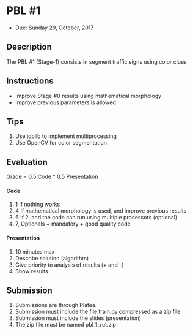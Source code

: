 # PBL #1

- Due: Sunday 29, October, 2017

## Description

The PBL #1 (Stage-1) consists in segment traffic signs using color clues

## Instructions

- Improve Stage #0 results using mathematical morphology
- Improve previous parameters is allowed

## Tips

1. Use joblib to implement multiprocessing
2. Use OpenCV for color segmentation

## Evaluation

Grade = 0.5 Code * 0.5 Presentation

#### Code

1. 1 If nothing works
2. 4 If mathematical morphology is used, and improve previous results 
3. 6 If 2, and the code can run using multiple processors (optional)
4. 7, Optionals + mandatory + good quality code

#### Presentation 

1. 10 minutes max  
2. Describe solution (algorithm)
3. Give priority to analysis of results (+ and -)
4. Show results

## Submission

1. Submissions are through Platea.
2. Submission must include the file train.py compressed as a zip file
3. Submission must include the slides (presentation)
4. The zip file must be named pbl_1_rut.zip







